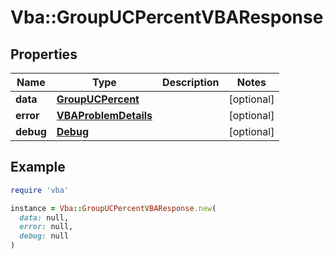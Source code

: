 # Vba::GroupUCPercentVBAResponse

## Properties

| Name | Type | Description | Notes |
| ---- | ---- | ----------- | ----- |
| **data** | [**GroupUCPercent**](GroupUCPercent.md) |  | [optional] |
| **error** | [**VBAProblemDetails**](VBAProblemDetails.md) |  | [optional] |
| **debug** | [**Debug**](Debug.md) |  | [optional] |

## Example

```ruby
require 'vba'

instance = Vba::GroupUCPercentVBAResponse.new(
  data: null,
  error: null,
  debug: null
)
```


